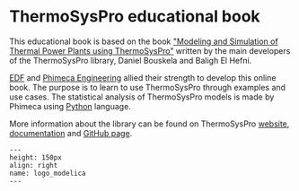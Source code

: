 # ThermoSysPro educational book

This educational book is based on the book ["Modeling and Simulation of Thermal Power Plants using ThermoSysPro"](https://www.springer.com/gp/book/9783030051044) written by the main developers of the ThermoSysPro library, Daniel Bouskela and Baligh El Hefni.

[EDF](https://www.edf.fr/) and [Phimeca Engineering](https://www.phimeca.com/) allied their strength to develop this online book. The purpose is to learn to use ThermoSysPro through examples and use cases. The statistical analysis of ThermoSysPro models is made by Phimeca using [Python](https://www.python.org/) language.  

More information about the library can be found on ThermoSysPro [website](https://thermosyspro.com/), [documentation](https://thermosyspro.gitlab.io/documentation/) and [GitHub page](https://github.com/ThermoSysPro/ThermoSysPro).


```{figure} /_static/index/logo_modelica.png
---
height: 150px
align: right
name: logo_modelica
---
```
